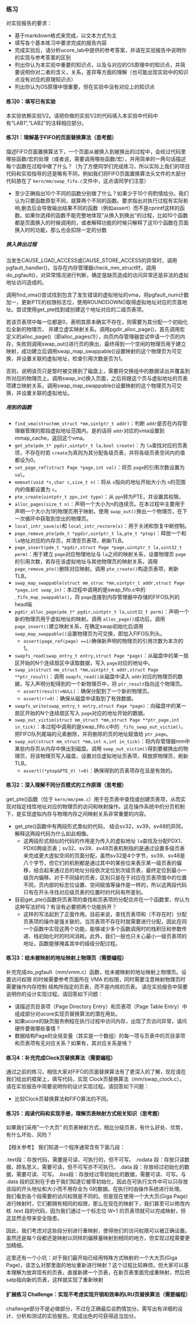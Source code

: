 ### 练习

对实验报告的要求：

- 基于markdown格式来完成，以文本方式为主
- 填写各个基本练习中要求完成的报告内容
- 完成实验后，请分析ucore_lab中提供的参考答案，并请在实验报告中说明你的实现与参考答案的区别
- 列出你认为本实验中重要的知识点，以及与对应的OS原理中的知识点，并简要说明你对二者的含义，关系，差异等方面的理解（也可能出现实验中的知识点没有对应的原理知识点）
- 列出你认为OS原理中很重要，但在实验中没有对应上的知识点

#### 练习0：填写已有实验

本实验依赖实验1/2。请把你做的实验1/2的代码填入本实验中代码中有“LAB1”,“LAB2”的注释相应部分。

#### 练习1：理解基于FIFO的页面替换算法（思考题）

描述FIFO页面置换算法下，一个页面从被换入到被换出的过程中，会经过代码里哪些函数/宏的处理（或者说，需要调用哪些函数/宏），并用简单的一两句话描述每个函数在过程中做了什么？（为了方便同学们完成练习，所以实际上我们的项目代码和实验指导的还是略有不同，例如我们将FIFO页面置换算法头文件的大部分代码放在了 `kern/mm/swap_fifo.c`文件中，这点请同学们注意）

- 至少正确指出10个不同的函数分别做了什么？如果少于10个将酌情给分。我们认为只要函数原型不同，就算两个不同的函数。要求指出对执行过程有实际影响,删去后会导致输出结果不同的函数（例如assert）而不是cprintf这样的函数。如果你选择的函数不能完整地体现”从换入到换出“的过程，比如10个函数都是页面换入的时候调用的，或者解释功能的时候只解释了这10个函数在页面换入时的功能，那么也会扣除一定的分数

##### 换入换出过程

当发生CAUSE_LOAD_ACCESS或CAUSE_STORE_ACCESS的异常时，调用pgfault_handler()，当存在内存管理器check_mm_struct时，调用do_pgfault()，对异常情况进行判断，确定是缺页造成的访问异常还是非法的虚拟地址访问造成的。

调用find_vma()尝试找到包含了发生错误的虚拟地址的vma，将pgfault_num计数加一，更新PTE的权限标志位，使用ROUNDDOWN()取得虚拟地址对应的页首地址。尝试使用get_pte找到或创建这个地址对应的二级页表项。

若该页表项中每一位都是0，表明其原本确实不存在，则需要为其分配一个初始化后全新的物理页， 并建立虚实映射关系。调用pgdir_alloc_page()，首先调用宏定义的alloc_page()（即alloc_pages(1)），向页内存管理器尝试申请一个页的内存，失败则调用swap_out()进行页的换出，最终得到一个空闲的物理页用于建立映射，成功建立后调用swap_map_swappable()设置映射的这个物理页为可交换，并设置关联的虚拟地址，检查引用次数是否为1。

否则，说明该页只是暂时被交换到了磁盘上，需要将交换组中的数据读出并覆盖到所对应的物理页上。调用swap_in()换入页面，之后将跟这个页与虚拟地址的页表项建立映射关系，调用swap_map_swappable()设置映射的这个物理页为可交换，并设置关联的虚拟地址。

##### 用到的函数

* `find_vma(structmm_struct *mm,uintptr_t addr)`：判断 `addr`是否在内存管理器管理的那段虚拟地址范围内，是的话将 `addr`对应的vma设置到mmap_cache，返回这个vma。
* `get_pte(pde_t* pgdir,uintptr_t la,bool create)`：为 `la`查找对应的页表项，不存在时若 `create`为真则为其分配各级页表，并将各级页表空间内的值都设为0。
* `set_page_ref(struct Page *page,int val)`：将页 `page`的引用次数设置为 `val`。
* `memset(void *s,char c,size_t n)`：将从 `s`指向的地址开始大小为 `n`的范围内的值都设置为 `c`。
* `pte_create(uintptr_t ppn,int type)`：从 `ppn`转为PTE，并设置其权限。
* `alloc_pages(size_t n)`：声明一个大小为n的连续页。在本过程中主要用于声明一个大小为1的物理页用于映射。使用 `swap_out()`换出一个物理页，在下一次循环中获取到空出的物理页。
* `local_intr_save(x)`和 `local_intr_restore(x)`：用于关闭和恢复中断控制。
* `page_remove_pte(pde_t *pgdir,uintptr_t la,pte_t *ptep)`：释放一个和 `la`地址对应的内存页，并清空页表项，刷新TLB。
* `page_insert(pde_t *pgdir,struct Page *page,uintptr_t la,uint32_t perm)`：用于建立 `page`对应物理地址与 `la`之间的映射关系，设置物理页 `page`的引用次数，若存在该虚拟地址与其他物理页的映射关系，调用 `page_remove_pte()`删除对应映射。调用 `pte_create()`构造页表项，刷新TLB。
* `swap_map_swappable(struct mm_struc *mm,uintptr_t addr,struct Page *page,int swap_in)`：本过程中调用的是swap_fifo.c中的 `_fifo_map_swappable()`，将 `page`连接到内存管理器中存储的FIFO队列的head端
* `pgdir_alloc_page(pde_t* pgdir,uintptr_t la,uint32_t perm)`：声明一个新的物理页用于虚拟地址的映射。调用 `alloc_page()`成功后，调用 `page_insert()`建立映射关系，在确定swap初始化后调用 `swap_map_swappable()`设置物理页为可交换，即加入FIFO队列头。
  * `assert(page_ref(page) ==1)`确保新声明的物理页的引用次数为本次的1。
* `swapfs_read(swap_entry_t entry,struct Page *page)`：从磁盘中的某一扇区开始的N个连续扇区中读取数据，写入 `page`对应的地址中。
* `swap_in(struct mm_struct *mm,uintptr_t addr,struct Page **ptr_result)`：调用 `swapfs_read()`从磁盘中读入 `addr`对应的物理页的数据，写入声明分配得到的一个新物理页中，将 `ptr_result`指向这个物理页。
  * `assert(result!=NULL)`：确保分配到了一个新的物理页。
  * `assert(r!=0)`：确保从磁盘中读取到了有效数据。
* `swapfs_write(swap_entry_t entry,struct Page *page)`：向磁盘中的某一扇区开始的N个连续扇区写入 `page`对应的地址开始的数据。
* `swap_out_victim(struct mm_struct *mm,struct Page **ptr_page,int in_tick)`：本过程中调用的是swap_fifo.c中的 `_fifo_swap_out_victim()`，把FIFO队列尾端的元素删除，并将删除的页的地址赋值给 `ptr_page`。
* `swap_out(struct mm_struct *mm,int n,int in_tick)`：将内存管理器mm中某些内存页从内存中换出到磁盘。调用 `swap_out_victim()`得到要被换出的物理页，将该物理页写入磁盘，设置对应虚拟地址页表项，释放原物理页，刷新TLB。
  * `assert((*ptep&PTE_V) !=0)`：确保得到的页表项存在且是有效的。

#### 练习2：深入理解不同分页模式的工作原理（思考题）

get_pte()函数（位于 `kern/mm/pmm.c`）用于在页表中查找或创建页表项，从而实现对指定线性地址对应的物理页的访问和映射操作。这在操作系统中的分页机制下，是实现虚拟内存与物理内存之间映射关系非常重要的内容。

- get_pte()函数中有两段形式类似的代码， 结合sv32，sv39，sv48的异同，解释这两段代码为什么如此相像。
  - 这两段形式相似的代码的作用是为传入的虚拟地址 `la`查找及分配PDX1、PDX0两级页表；sv32、sv39、sv48页表机制指的是通过设置多级页表来完成更大虚拟空间的页面分配，虽然sv32是4个字节，sv39、sv48是八个字节，但它们的机制都是通过其中的某些位来表示某一级页表的偏移，结合起来通过总的地址分段依次定位到次级页表，最终定位到最小一级页内偏移。对于不同级的页表，区别只是在于对应在页表项值中的位置不同，页内部的标志位设置、空间赋值等操作是一样的，所以这两段代码只有在开头寻找对应级页表的位置时的代码有所差别。
- 目前get_pte()函数将页表项的查找和页表项的分配合并在一个函数里，你认为这种写法好吗？有没有必要把两个功能拆开？
  - 这样的写法起到了正面作用。目前来说，查找页表项和（不存在时）分配页表项的操作是强关联的，当页表项不存在时就需要进行分配，因此在同一个函数中实现这两个功能，能够减少多个函数调用时的栈积压和参数传递、栈初始化时的时间消耗。此外，我们一般也只关心最小一级页表项的地址，函数能够掩盖其中的级级分配过程。


#### 练习3：给未被映射的地址映射上物理页（需要编程）

补充完成do_pgfault（mm/vmm.c）函数，给未被映射的地址映射上物理页。设置访问权限 的时候需要参考页面所在 VMA 的权限，同时需要注意映射物理页时需要操作内存控制 结构所指定的页表，而不是内核的页表。
请在实验报告中简要说明你的设计实现过程。请回答如下问题：

- 请描述页目录项（Page Directory Entry）和页表项（Page Table Entry）中组成部分对ucore实现页替换算法的潜在用处。
- 如果ucore的缺页服务例程在执行过程中访问内存，出现了页访问异常，请问硬件要做哪些事情？
- 数据结构Page的全局变量（其实是一个数组）的每一项与页表中的页目录项和页表项有无对应关系？如果有，其对应关系是啥？

#### 练习4：补充完成Clock页替换算法（需要编程）

通过之前的练习，相信大家对FIFO的页面替换算法有了更深入的了解，现在请在我们给出的框架上，填写代码，实现 Clock页替换算法（mm/swap_clock.c）。
请在实验报告中简要说明你的设计实现过程。请回答如下问题：

- 比较Clock页替换算法和FIFO算法的不同。

#### 练习5：阅读代码和实现手册，理解页表映射方式相关知识（思考题）

如果我们采用”一个大页“ 的页表映射方式，相比分级页表，有什么好处、优势，有什么坏处、风险？

【相关参考】
我们知道一个程序通常含有下面几段：

.text段：存放代码，需要是可读、可执行的，但不可写。
.rodata 段：存放只读数据，顾名思义，需要可读，但不可写亦不可执行。
.data 段：存放经过初始化的数据，需要可读、可写。
.bss段：存放经过零初始化的数据，需要可读、可写。与 .data 段的区别在于由于我们知道它被零初始化，因此在可执行文件中可以只存放该段的开头地址和大小而不用存全为 0的数据。在执行时由操作系统进行处理。
我们看到各个段需要的访问权限是不同的。但是现在使用一个大大页(Giga Page)进行映射时，它们都拥有相同的权限，那么在现在的映射下，我们甚至可以修改内核 .text 段的代码，因为我们通过一个标志位 W=1 的页表项就可以完成映射，但这显然会带来安全隐患。

因此，我们考虑对这些段分别进行重映射，使得他们的访问权限可以被正确设置。虽然还是每个段都还是映射以同样的偏移量映射到相同的地方，但实现过程需要更加精细。

这里还有一个小坑：对于我们最开始已经用特殊方式映射的一个大大页(Giga Page)，该怎么对那里面的地址重新进行映射？这个过程比较麻烦。但大家可以基本理解为放弃现有的页表，直接新建一个页表，在新页表里面完成重映射，然后把satp指向新的页表，这样就实现了重新映射

#### 扩展练习 Challenge：实现不考虑实现开销和效率的LRU页替换算法（需要编程）

challenge部分不是必做部分，不过在正确最后会酌情加分。需写出有详细的设计、分析和测试的实验报告。完成出色的可获得适当加分。
